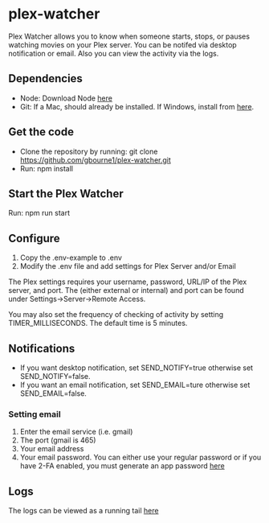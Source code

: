 # plex-watcher
Plex Watcher allows you to know when someone starts, stops, or pauses watching movies on your Plex server. You can be notifed via desktop notification or email. Also you can view the activity via the logs.

## Dependencies
* Node: Download Node [here](https://nodejs.org/en/download/)
* Git: If a Mac, should already be installed. If Windows, install from [here](https://git-scm.com/download/win).

## Get the code
* Clone the repository by running: git clone https://github.com/gbourne1/plex-watcher.git
* Run: npm install

## Start the Plex Watcher
Run: npm run start

## Configure
1. Copy the .env-example to .env
2. Modify the .env file and add settings for Plex Server and/or Email

The Plex settings requires your username, password, URL/IP of the Plex server, and port. The (either external or internal) and port can be found under Settings->Server->Remote Access.

You may also set the frequency of checking of activity by setting TIMER_MILLISECONDS. The default time is 5 minutes.

## Notifications
* If you want desktop notification, set SEND_NOTIFY=true otherwise set SEND_NOTIFY=false. 
* If you want an email notification, set SEND_EMAIL=ture otherwise set SEND_EMAIL=false.

### Setting email
1. Enter the email service (i.e. gmail)
2. The port (gmail is 465)
3. Your email address
4. Your email password. You can either use your regular password or if you have 2-FA enabled, you must generate an app password [here](https://myaccount.google.com/u/1/apppasswords)

## Logs
The logs can be viewed as a running tail [here](http://localhost:5000/tail)
